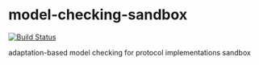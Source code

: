 # model-checking-sandbox

[![Build Status](https://dev.azure.com/florianslob/SoftwareEngeneeringGraduation/_apis/build/status/FlorianSlob.model-checking-sandbox?branchName=master)](https://dev.azure.com/florianslob/SoftwareEngeneeringGraduation/_build/latest?definitionId=1&branchName=master)

adaptation-based model checking for protocol implementations sandbox
